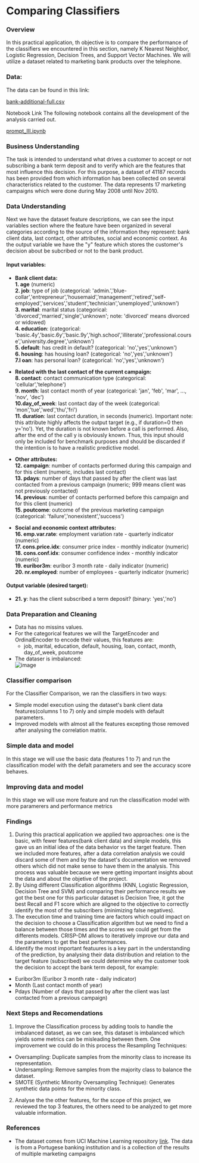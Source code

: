 # Comparing Classifiers

### Overview
In this practical application, th objective is to compare the performance of the classifiers we encountered in this section, namely K Nearest Neighbor, Logistic Regression, Decision Trees, and Support Vector Machines. We will utilize a dataset related to marketing bank products over the telephone.

### Data:
The data can be found in this link: 

[bank-additional-full.csv](https://github.com/DiegoHermosa/ClassifierComparison/tree/main/data/bank-additional-full.csv)

Notebook Link
The following notebook contains all the development of the analysis carried out.

[prompt_III.ipynb](https://github.com/DiegoHermosa/ClassifierComparison/tree/main/prompt_III.ipynb)

### Business Understanding
The task is intended to understand what drives a customer to accept or not subscribing a bank term deposit and to verify which are the features that most influence this decision. For this purpose, a dataset of 41187 records has been provided from which information has been collected on several characteristics related to the customer. The data represents 17 marketing campaigns which were done during May 2008 until Nov 2010.

### Data Understanding
Next we have the dataset feature descriptions, we can see the input variables section where the feature have been organized in several categories according to the source of the information they represent: bank client data, last contact, other attributes, social and economic context. As the output variable we have the "y" feature which stores the customer's decision about be subcribed or not to the bank product.

#### Input variables:

- **Bank client data:**<br/>
  **1. age** (numeric) <br/>
  **2. job**: type of job (categorical: 'admin.','blue-collar','entrepreneur','housemaid','management','retired','self-employed','services','student','technician','unemployed','unknown') <br/>
  **3. marital**: marital status (categorical: 'divorced','married','single','unknown'; note: 'divorced' means divorced or widowed) <br/>
  **4. education**: (categorical: 'basic.4y','basic.6y','basic.9y','high.school','illiterate','professional.course','university.degree','unknown') <br/>
  **5. default**: has credit in default? (categorical: 'no','yes','unknown') <br/>
  **6. housing**: has housing loan? (categorical: 'no','yes','unknown') <br/>
  **7.l oan**: has personal loan? (categorical: 'no','yes','unknown') <br/>
  
- **Related with the last contact of the current campaign:**<br/>
  **8. contact**: contact communication type (categorical: 'cellular','telephone') <br/>
  **9. month**: last contact month of year (categorical: 'jan', 'feb', 'mar', ..., 'nov', 'dec') <br/>
  **10.day_of_week**: last contact day of the week (categorical: 'mon','tue','wed','thu','fri') <br/>
  **11. duration**: last contact duration, in seconds (numeric). Important note: this attribute highly affects the output target (e.g., if duration=0 then y='no'). Yet, the duration is not known before a call is performed. Also, after
  the end of the call y is obviously known. Thus, this input should only be included for benchmark purposes and should be discarded if the intention is to have a realistic predictive model. <br/>
  
- **Other attributes:**<br/>
  **12. campaign**: number of contacts performed during this campaign and for this client (numeric, includes last contact) <br/>
  **13. pdays**: number of days that passed by after the client was last contacted from a previous campaign (numeric; 999 means client was not previously contacted) <br/>
  **14. previous**: number of contacts performed before this campaign and for this client (numeric) <br/>
  **15. poutcome**: outcome of the previous marketing campaign (categorical: 'failure','nonexistent','success') <br/>
  
- **Social and economic context attributes:**<br/>
  **16. emp.var.rate**: employment variation rate - quarterly indicator (numeric) <br/>
  **17. cons.price.idx**: consumer price index - monthly indicator (numeric) <br/>
  **18. cons.conf.idx**: consumer confidence index - monthly indicator (numeric) <br/>
  **19. euribor3m**: euribor 3 month rate - daily indicator (numeric) <br/>
  **20. nr.employed**: number of employees - quarterly indicator (numeric) <br/>
  
#### Output variable (desired target):
- **21. y**: has the client subscribed a term deposit? (binary: 'yes','no') <br/>

### Data Preparation and Cleaning
- Data has no missins values.
- For the categorical features we will the TargetEncoder and OrdinalEncoder to encode their values, this features are:<br/>
  - job, marital, education, default, housing, loan, contact, month, day_of_week, poutcome<br/>
- The dataser is imbalanced: <br/>
  ![image](https://github.com/DiegoHermosa/ClassifierComparison/assets/160977826/d1b95e56-394b-4e1d-8f79-73fc6113e197)

### Classifier comparison
For the Classifier Comparison, we ran the classifiers in two ways: 
- Simple model execution using the dataset's bank client data features(columns 1 to 7) only and simple models with default parameters.
- Improved models with almost all the features excepting those removed after analysing the correlation matrix.
 
### Simple data and model
In this stage we will use the basic data (features 1 to 7) and run the classification model with the defalt parameters and see the accuracy score behaves.

### Improving data and model
In this stage we will use more feature and run the classification model with more paramerers and performance metrics

### Findings
1. During this practical application we applied two approaches: one is the basic, with fewer features(bank client data) and simple models, this gave us an initial idea of the data behavior vs the target feature. Then we included more features, after a data correlation analysis we could discard some of them and by the dataset's documentation we removed others which did not make sense to have them in the analysis. This process was valuable because we were getting important insights about the data and about the objetive of the project.
2. By Using different Classification algorithms (KNN, Logistic Regression, Decision Tree and SVM) and comparing their performance results we got the best one for this particular dataset is Decision Tree, it got the best Recall and F1 score which are aligned to the objective to correctly identify the most of the subscribers (minimizing false negatives).  
3. The execution time and training time are factors which could impact on the decision to choose a Classification algorithm but we need to find a balance between those times and the scores we could get from the differents models. CRISP-DM allows to iteratively improve our data and the parameters to get the best performances.
4. Identify the most important featuures is a key part in the understanding of the prediction, by analysing their data distribution and relation to the target feature (subscribed) we could determine why the customer took the decision to accept the bank term deposit, for example:
- Euribor3m (Euribor 3 month rate - daily indicator)
- Month (Last contact month of year)
- Pdays (Number of days that passed by after the client was last contacted from a previous campaign)

### Next Steps and Recomendations
1. Improve the Classification process by adding tools to handle the imbalanced dataset, as we can see, this dataset is imbalanced which yields some metrics can be misleading between them. One improvement we could do in this process the Resampling Techniques:
- Oversampling: Duplicate samples from the minority class to increase its representation.
- Undersampling: Remove samples from the majority class to balance the dataset.
- SMOTE (Synthetic Minority Oversampling Technique): Generates synthetic data points for the minority class.

2. Analyse the the other features, for the scope of this project, we reviewed the top 3 features, the others need to be analyzed to get more valuable information.

### References
- The dataset comes from UCI Machine Learning repository [link](https://archive.ics.uci.edu/ml/datasets/bank+marketing).  The data is from a Portugese banking institution and is a collection of the results of multiple marketing campaigns




